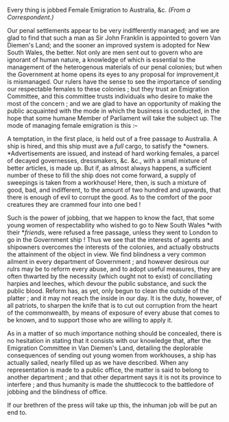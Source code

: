 Every thing is jobbed Female Emigration to Australia, &c. *(From a Correspondent.)*Our penal settlements appear to be very indifferently managed; and we are glad to find that such a man as Sir John Franklin is appointed to govern Van Diemen's Land; and the sooner an improved system is adopted for New South Wales, the better. Not only are men sent out to govern who are ignorant of human nature, a knowledge of which is essential to the management of the heterogenous materials of our penal colonies; but when the Government at home opens its eyes to any proposal for improvement,it is mismanaged. Our rulers have the sense to see the importance of sending our respectable females to these colonies ; but they trust an Emigration Committee, and this committee trusts individuals who desire to make the most of the concern ; and we are glad to have an opportunity of making the public acquainted with the mode in which the business is conducted, in the hope that some humane Member of Parliament will take the subject up. The mode of managing female emigration is this :–A temptation, in the first place, is held out of a free passage to Australia. A ship is hired, and this ship must ave a *full*  cargo, to satisfy the *owners. *Advertisements are issued, and instead of hard working females, a parcel of decayed governesses, dressmakers, &c. &c., with a small mixture of better articles, is made up. But if, as almost always happens, a sufficient number of these to fill the ship does not come forward, a supply of sweepings is taken from a workhouse! Here, then, is such a mixture of good, bad, and indifferent, to the amount of two hundred and upwards, that there is enough of evil to corrupt the good. As to the comfort of the poor creatures they are crammed four into one bed  !Such is the power of jobbing, that we happen to know the fact, that some young women of respectability who wished to go to New South Wales *with their **friends*, were refused a free passage, unless they went to London to go in the Government ship ! Thus we see that the interests of agents and shipowners overcomes the interests of the colonies, and actually obstructs the attainment of the object in view. We find blindness a very common ailment in every department of Government ; and however desirous our rulrs may be to reform every abuse, and to adopt useful measures, they are often thwarted by the necessity (which ought not to exist) of conciliating harpies and leeches, which devour the public substance, and suck the public blood. Reform has, as yet, only begun to clean the outside of the platter ; and it may not reach the inside in our day. It is the duty, however, of all patriots, to sharpen the knife that is to cut out corruption from the heart of the commonwealth, by means of exposure of every abuse that comes to be known, and to support those who are willing to apply it.As in a matter of so much importance nothing should be concealed, there is no hesitation in stating that it consists with our knowledge that, after the Emigration Committee in Van Diemen's Land, detailing the deplorable consequences of sending out young women from workhouses, a ship has actually sailed, nearly filled up as we have described. When any representation is made to a public office, the matter is said to belong to another department ; and that other department says it is not its province to interfere ; and thus humanity is made the shuttlecock to the battledore of jobbing and the blindness of office.If our brethren of the press will take up this, the inhuman job will be put an end to.